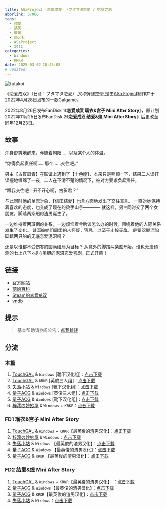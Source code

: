 ```yaml
---
title: ASaProject -恋爱成双- /フタマタ恋愛 / 劈腿之恋
abbrlink: 37066
tags:
  - 纯爱
  - 搞笑
  - 废萌
  - 颜艺社
  - ASaProject
  - 2022
categories:
  - Windows
  - KRKR
date: 2025-03-02 20:45:08
# updated: 
---
```


![futakoi](https://static.saop.cc/vns/img/futakoi.webp)

《恋爱成双》（日语：フタマタ恋愛）,又称~~劈腿之恋~~,是由[ASa Project](https://asa-pro.com/)制作并于2022年4月28日发布的一款Galgame。

2022年8月26日发布FanDisk 1《**恋爱成双 瑠衣&宫子 Mini After Story**》，原计划2022年11月25日发布FanDisk 2《**恋爱成双 结爱&煌 Mini After Story**》后更改至同年12月23日。 



<!-- more -->

## 故事

浑身舒爽地醒来，伴随着朝阳……以及某个人的体温。

“你得负起责任啊……那个……交往吧。”

男主【古賀凪青】在联谊上遇到了【十色煌】，本来只是照顾一下，结果二人误打误撞地缠绵了一夜，二人在不清不楚的情况下，被对方要求负起责任。

“跟我交往吧！开不开心啊，古贺君？”

与此同时他的单恋对象，【信田結愛】也单方面地发出了交往宣言。
一直对她保持着喜欢的态度，也变成了现在的烫手山芋————
就这样，男主同时交了两个女朋友，脚踏两条船的渣男诞生了。

一边维持着两班倒的关系，一边烦恼着今后该怎么办的时候，围绕着他的人际关系发生了变化。
甚至被她们周围的人怀疑，猜忌，以至于走投无路。
是要双腿深陷脚踏两只船的无底恋爱泥沼吗？

还是以谁都不受伤害的圆满结局为目标？
从意外的脚踏两条船开始，谁也无法预测的七上八下×提心吊胆的泥沼恋爱喜剧，正式开幕！


## 链接

- [官方网站](https://asa-pro.com/futakoi/)
- [萌娘百科](https://mzh.moegirl.org.cn/%E6%B0%B8%E4%B8%8D%E6%9E%AF%E8%90%8E%E7%9A%84%E4%B8%96%E7%95%8C%E4%B8%8E%E7%BB%88%E7%BB%93%E4%B9%8B%E8%8A%B1)
- [Steam的恋爱成双](https://store.steampowered.com/app/3113990/)
- [vndb](https://vndb.org/v19658)

## 提示

> 基本帮助请参阅公告：[点我跳转](/p/announcement/)

## 分流

### 本篇

1. [TouchGAL](https://www.touchgal.io/) & `Windows` [靴下汉化组]：[点击下载](https://www.touchgal.io/1d32f99b)
2. [TouchGAL](https://www.touchgal.io/) & `KRKR` [英俊三人组]：[点击下载](https://www.touchgal.io/1d32f99b)
3. [失落小站](https://www.shinnku.com/) & `Windows` [靴下汉化组]：[点击下载](https://www.shinnku.com/api/download/0/win/恋爱成双&劈腿之恋/劈腿之恋(靴下).7z)
4. [量子ACG](https://odd.lzacg.one) & `Windows` [英俊三人组]：[点击下载](https://odd.lzacg.one/[%E4%BC%9A%E7%A4%BE]ASa%20Project%E9%A2%9C%E8%89%BA%E7%A4%BE/%E6%81%8B%E7%88%B1%E6%88%90%E5%8F%8C/%E6%9C%80%E8%8B%B1%E4%BF%8A%E7%9A%84%E6%B8%A3%E7%94%B7%E6%B1%89%E5%8C%96)
5. [量子ACG](https://odd.lzacg.one) & `Windows` [靴下汉化组]：[点击下载](https://odd.lzacg.one/[%E4%BC%9A%E7%A4%BE]ASa%20Project%E9%A2%9C%E8%89%BA%E7%A4%BE/%E6%81%8B%E7%88%B1%E6%88%90%E5%8F%8C/%E3%80%90%E9%9D%B4%E4%B8%8B%E6%B1%89%E5%8C%96%E7%BB%84%E3%80%911.0%E6%B1%89%E5%8C%96)
6. [梓澪の妙妙屋](https://zi0.cc/) & `Windows` + `KRKR`：[点击下载](https://zi0.cc/d/%60%E3%80%90%E5%BD%92%20%E6%A1%A3%E3%80%91/%E3%80%90%E5%AE%89%E5%8D%93%E3%80%91/%E3%80%90KR%E3%80%91%E6%81%8B%E7%88%B1%E6%88%90%E5%8F%8C/%E6%81%8B%E7%88%B1%E6%88%90%E5%8F%8C%E3%80%90KR%E3%80%81GAL%E3%80%81R18%E3%80%91.7z?sign=huUWSC7ZS_g28-8SDT_pac4pzMknDJpRo3COho8DZKo=:0)

### FD1 瑠衣&宫子 Mini After Story

1. [TouchGAL](https://www.touchgal.io/) & `Windows` + `KRKR`【最英俊的渣男汉化】：[点击下载](https://www.touchgal.io/840fde82)
2. [梓澪の妙妙屋](https://zi0.cc/) & `Windows`：[点击下载](https://zi0.cc/d/%2C%E3%80%90ADV-%E5%86%92%E9%99%A9%E6%B8%B8%E6%88%8F%E3%80%91/%E3%80%90PC%2B%E5%AE%89%E5%8D%93%E3%80%91%E6%81%8B%E7%88%B1%E6%88%90%E5%8F%8CFD/%E3%83%95%E3%82%BF%E3%83%9E%E3%82%BF%E6%81%8B%E6%84%9BAS1.7z?sign=PuO19KvRkSVWMI_NnZUu5eTPIx10NsppmZpCQj5FGxg=:0)
3. [失落小站](https://www.shinnku.com/) & `Windows` 【最英俊的渣男汉化】：[点击下载](https://www.shinnku.com/api/download/zd/2001-2500/[220826][ASa%20Project]%20フタマタ恋愛%20瑠衣＆宮子ミニアフターストーリー.rar)
4. [量子ACG](https://odd.lzacg.one) & `Windows` 【最英俊的渣男汉化】：[点击下载](https://lzacg.org/5524)
5. [量子ACG](https://odd.lzacg.one) & `KRKR` 【最英俊的渣男汉化】：[点击下载](https://lzacg.org/5914)

### FD2 结爱&煌 Mini After Story

1. [TouchGAL](https://www.touchgal.io/) & `Windows` + `KRKR`【最英俊的渣男汉化】 ：[点击下载](https://www.touchgal.io/caef22a8)
2. [量子ACG](https://www.shinnku.com/) & `Windows`【最英俊的渣男汉化】：[点击下载](https://lzacg.org/5705)
3. [量子ACG](https://www.shinnku.com/) & `KRKR`【最英俊的渣男汉化】：[点击下载](https://lzacg.org/6985)
4. [失落小站](https://www.shinnku.com/) & `Windows`：[点击下载](https://www.shinnku.com/api/download/0/win/恋爱成双%20结爱&煌.7z)
